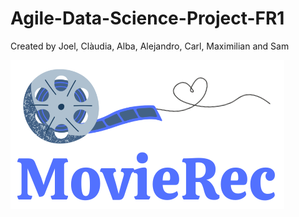 # Agile-Data-Science-Project-FR1
Created by Joel, Clàudia, Alba, Alejandro, Carl, Maximilian and Sam 


![Logo](logo.png)



